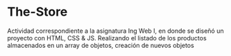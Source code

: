 # The-Store
Actividad correspondiente a la asignatura Ing Web I, en donde se diseñó un proyecto con HTML, CSS &amp; JS. Realizando el listado de los productos almacenados en un array de objetos, creación de nuevos objetos
